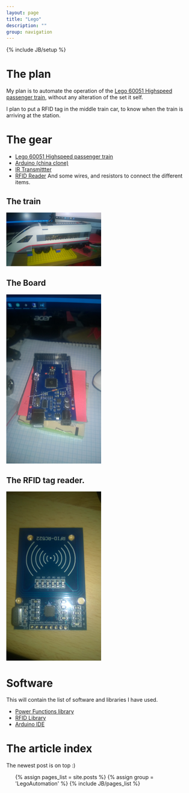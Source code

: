 ```yaml
---
layout: page
title: "Lego"
description: ""
group: navigation
---
```

{% include JB/setup %}

# The plan
My plan is to automate the operation of the [Lego 60051 Highspeed passenger train](http://brickset.com/sets/60051-1/High-Speed-Passenger-Train), without any alteration of the set it self.

I plan to put a RFID tag in the middle train car, to know when the train is arriving at the station.

# The gear
* [Lego 60051 Highspeed passenger train](http://brickset.com/sets/60051-1/High-Speed-Passenger-Train)
* [Arduino (china clone)](http://www.electrodragon.com/product/edarduino-mega-c-arduino-compatible-r3-board-ch340/)
* [IR Transmittter](http://www.electrodragon.com/product/kit-universal-ir-receiver-gp1ux311qs-and-ir-led-transmitter/)
* [RFID Reader](http://www.electrodragon.com/product/mifare-rc522-rfid-card-readerdetector-ic-card/)
And some wires, and resistors to connect the different items.

## The train
<img src="/assets/images/WP_20160612_09_53_52_Pro.jpg" style="width:50%;height:auto;">

## The Board
<img src="/assets/images/WP_20160612_09_54_01_Pro.jpg" style="width:50%;height:auto;">

## The RFID tag reader.
<img src="/assets/images/WP_20160612_09_54_11_Pro.jpg" style="width:50%;height:auto;">

# Software
This will contain the list of software and libraries I have used.

* [Power Functions library](https://github.com/jurriaan/Arduino-PowerFunctions)
* [RFID Library](https://github.com/miguelbalboa/rfid)
* [Arduino IDE](https://www.arduino.cc/en/Main/Software)
 

# The article index
The newest post is on top :)

<ol>
{% assign pages_list = site.posts %}
{% assign group = 'LegoAutomation' %}
{% include JB/pages_list %}
</ol>
